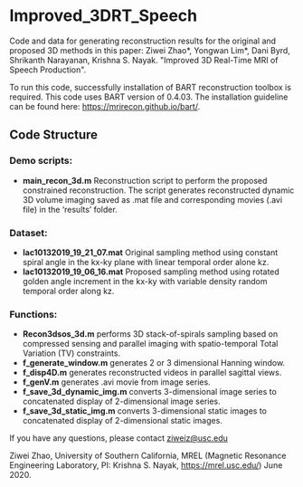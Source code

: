# Improved_3DRT_Speech
 
 Code and data for generating reconstruction results for the original and proposed 3D methods in this paper: Ziwei Zhao*, Yongwan Lim*, Dani Byrd, Shrikanth Narayanan, Krishna S. Nayak. "Improved 3D Real-Time MRI of Speech Production".
 
 To run this code, successfully installation of BART reconstruction toolbox is required. This code uses BART version of 0.4.03.
 The installation guideline can be found here:  https://mrirecon.github.io/bart/.
 
 ## Code Structure
 
 ### Demo scripts: 
- **main_recon_3d.m** Reconstruction script to perform the proposed constrained reconstruction. The script generates reconstructed dynamic 3D volume imaging saved  as .mat file and corresponding movies (.avi file) in the ‘results’ folder. 
 
 ### Dataset: 
- **lac10132019_19_21_07.mat** Original sampling method using constant spiral angle in the kx-ky plane with linear temporal order alone kz.
- **lac10132019_19_06_16.mat** Proposed sampling method using rotated golden angle increment in the kx-ky with variable density random temporal order along kz.

### Functions: 
- **Recon3dsos_3d.m** performs 3D stack-of-spirals sampling based on compressed sensing and parallel imaging with spatio-temporal Total Variation (TV) constraints.
- **f_generate_window.m** generates 2 or 3 dimensional Hanning window.
- **f_disp4D.m** generates reconstructed videos in parallel sagittal views. 
- **f_genV.m** generates .avi movie from image series. 
- **f_save_3d_dynamic_img.m** converts 3-dimensional image series to concatenated display of 2-dimensional image series. 
- **f_save_3d_static_img.m** converts 3-dimensional static images to concatenated display of 2-dimensional static images. 


If you have any questions, please contact ziweiz@usc.edu

 Ziwei Zhao, University of Southern California, MREL (Magnetic Resonance Engineering Laboratory, PI: Krishna S. Nayak, https://mrel.usc.edu/) June 2020.
